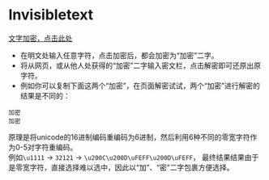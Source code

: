 # Invisibletext

[文字加密，点击此处](https://manakanemu.github.io/Invisibletext/)
* 在明文处输入任意字符，点击加密后，都会加密为“加密”二字。
* 将从网页，或从他人处获得的“加密”二字输入密文栏，点击解密即可还原出原字符。
* 例如你可以复制下面这两个“加密”，在页面解密试试，两个“加密”进行解密的结果是不同的：
```
加‎‎‎﻿‌‏‌‌‍​‍﻿​‏‍﻿‍‏﻿‍​‌‍‎‍​​‌‌‍‏​‎‎﻿‎‎﻿​​﻿﻿‌﻿‎‎‏‎‏‌​‌﻿‏﻿﻿​​​​﻿‍‍‍‎‏‎‌​‎‍‏‌﻿​‏﻿‍‎‏‍‎﻿﻿‌​‌‎﻿‍﻿‎‎﻿​​﻿﻿‌​‌‎​﻿‍‍‎‏‌﻿‎‏‌﻿﻿‍‍‏﻿‌﻿‎‎‏‎‏‌‍​‏‍‌​‎‎‎﻿‌‏‏‎‌‎​﻿‍‍‍‏‍‌‍​‍‌​‌‌​‎‎密
加‎‎‎﻿‌‏‌‌‍​‍﻿​‏‍﻿‍‏‍​﻿‍‏‌﻿‎‏​‎﻿‍‍​‍‎‌﻿‎‎‏‎‏‌​‌﻿‏﻿﻿‍‏﻿‎﻿‏​‍‎‏‌‏﻿‍‍‏‍‌‍​‍‌​‌‌​‎‎‍‏‌﻿‎‏‍‎﻿‍‌‌​﻿‍﻿‍‏﻿‎‎‍‏‌​‎‌‌‍‏‌‌﻿﻿‍‍﻿‍‏﻿‎‎‍﻿‍‏﻿‍​‍‎‏​‏‍​‌​‏‎‏‏‎‍﻿‍‏‍​﻿‌​﻿​﻿‎‎密
```

原理是将unicode的16进制编码重编码为6进制，然后利用6种不同的零宽字符作为0-5对字符重编码。  
例如`\u1111` -> `32121` -> `\u200C\u200D\uFEFF\u200D\uFEFF`， 最终结果结果由于是零宽字符，直接选择难以选中，因此以“加”、“密”二字包裹方便选择。
